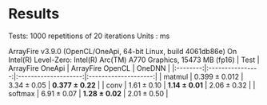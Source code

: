 Results
===========

Tests: 1000 repetitions of 20 iterations
Units : $\text{ms}$

ArrayFire v3.9.0 (OpenCL/OneApi, 64-bit Linux, build 4061db86e)
On Intel(R) Level-Zero: Intel(R) Arc(TM) A770 Graphics, 15473 MB (fp16)
|   Test   | ArrayFire OneApi | ArrayFire OpenCL     |        OneDNN        |
|:--------:|:----------------:|:--------------------:|:--------------------:|
|  matmul  |  $0.399\pm0.012$ | $3.34\pm0.05$        |  **$0.377\pm0.22$**  |
|  conv    |  $1.61\pm0.10$   | **$1.14\pm0.01$**    |   $2.06\pm0.32$      |
|  softmax |  $6.91\pm0.07$   | **$1.28\pm0.02$**    |   $2.01\pm0.50$      |